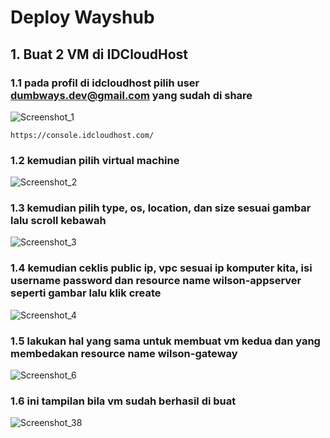 # Deploy Wayshub
## 1. Buat 2 VM di IDCloudHost
### 1.1 pada profil di idcloudhost pilih user dumbways.dev@gmail.com yang sudah di share
![Screenshot_1](https://github.com/wilsonakbar/devops18-dumbways-WilsonAkbar/assets/132327628/f3bc6686-e3cb-4fa9-9182-bdffc2710550)
```
https://console.idcloudhost.com/
```
### 1.2 kemudian pilih virtual machine
![Screenshot_2](https://github.com/wilsonakbar/devops18-dumbways-WilsonAkbar/assets/132327628/7e1ea100-384a-4913-8e5c-8decfad3089d)

### 1.3 kemudian pilih type, os, location, dan size sesuai gambar lalu scroll kebawah
![Screenshot_3](https://github.com/wilsonakbar/devops18-dumbways-WilsonAkbar/assets/132327628/84714b4f-6833-4d53-9fe9-b8e399c479b4)

### 1.4 kemudian ceklis public ip, vpc sesuai ip komputer kita, isi username password dan resource name wilson-appserver seperti gambar lalu klik create
![Screenshot_4](https://github.com/wilsonakbar/devops18-dumbways-WilsonAkbar/assets/132327628/1ca847a1-b48f-4d35-8a14-7896fa042a2d)

### 1.5 lakukan hal yang sama untuk membuat vm kedua dan yang membedakan resource name wilson-gateway
![Screenshot_6](https://github.com/wilsonakbar/devops18-dumbways-WilsonAkbar/assets/132327628/76bf7a6d-d46c-45af-9b90-8e8102e1c23e)
### 1.6 ini tampilan bila vm sudah berhasil di buat
![Screenshot_38](https://github.com/wilsonakbar/devops18-dumbways-WilsonAkbar/assets/132327628/d5ee7a2d-8170-42e7-8fab-5f3d107a4a5e)
